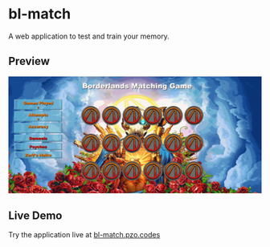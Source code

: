 # bl-match

A web application to test and train your memory.

## Preview

![BL-Match](assets/images/bl-match.gif)

## Live Demo

Try the application live at [bl-match.pzo.codes](bl-match.pzo.codes)


